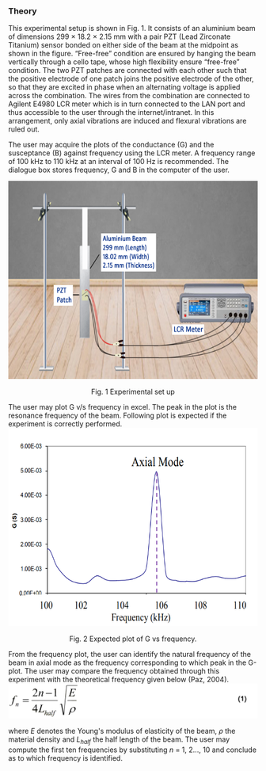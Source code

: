 ### Theory

This experimental setup is shown in Fig. 1. It consists of an aluminium beam of dimensions 299 × 18.2 × 2.15 mm with a pair PZT (Lead Zirconate Titanium) sensor bonded on either side of the beam at the midpoint as shown in the figure. “Free-free” condition are ensured by hanging the beam vertically through a cello tape, whose high flexibility ensure “free-free” condition. The two PZT patches are connected with each other such that the positive electrode of one patch joins the positive electrode of the other, so that they are excited in phase when an alternating voltage is applied across the combination. The wires from the combination are connected to Agilent E4980 LCR meter which is in turn connected to the LAN port and thus accessible to the user through the internet/intranet. In this arrangement, only axial vibrations are induced and flexural vibrations are ruled out.

The user may acquire the plots of the conductance (G) and the susceptance (B) against frequency using the LCR meter. A frequency range of 100 kHz to 110 kHz at an interval of 100 Hz is recommended. The dialogue box stores frequency, G and B in the computer of the user.

<center>
<img src="images/1.jpg" height="400px">

Fig. 1 Experimental set up
</center>
The user may plot G v/s frequency in excel. The peak in the plot is the resonance frequency of the beam. Following plot is expected if the experiment is correctly performed.
<center>
<img src="images/th2.png" height="400px">

Fig. 2 Expected plot of G vs frequency.
</center>
From the frequency plot, the user can identify the natural frequency of the beam in axial mode as the
frequency corresponding to which peak in the G-plot. The user may compare the frequency obtained
through this experiment with the theoretical frequency given below (Paz, 2004). 


<img src="images/th3.png" height="70px">

where <i>E</i> denotes the Young's modulus of elasticity of the beam, <i>ρ</i> the material density and <i>L<sub>half</sub></i> the half length of the beam. The user may compute the first ten frequencies by substituting <i>n</i> = 1, 2..., 10 and conclude as to which frequency is identified. 
